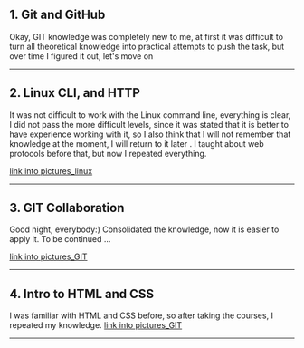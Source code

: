 ## 1. Git and GitHub 
Okay, GIT knowledge was completely new to me, at first it was difficult to turn all theoretical knowledge into practical attempts to push the task, but over time I figured it out, let's move on

***
## 2. Linux CLI, and HTTP
It was not difficult to work with the Linux command line, everything is clear, I did not pass the more difficult levels, since it was stated that it is better to have experience working with it, so I also think that I will not remember that knowledge at the moment, I will return to it later . I taught about web protocols before that, but now I repeated everything.

[link into pictures_linux](/task_linux_cli)
***
## 3. GIT Collaboration
Good night, everybody:) Consolidated the knowledge, now it is easier to apply it. To be continued ...

[link into pictures_GIT](/task_git_collaboration)
***
## 4. Intro to HTML and CSS
I was familiar with HTML and CSS before, so after taking the courses, I repeated my knowledge.
[link into pictures_GIT](/task_html_css_intro/photo_2022-08-04_17-58-34.jpg)
***



